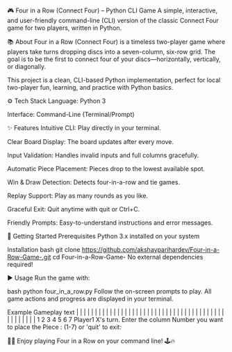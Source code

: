 🎮 Four in a Row (Connect Four) – Python CLI Game
A simple, interactive, and user-friendly command-line (CLI) version of the classic Connect Four game for two players, written in Python.

📚 About
Four in a Row (Connect Four) is a timeless two-player game where players take turns dropping discs into a seven-column, six-row grid. The goal is to be the first to connect four of your discs—horizontally, vertically, or diagonally.

This project is a clean, CLI-based Python implementation, perfect for local two-player fun, learning, and practice with Python basics.

⚙️ Tech Stack
Language: Python 3

Interface: Command-Line (Terminal/Prompt)

✨ Features
Intuitive CLI: Play directly in your terminal.

Clear Board Display: The board updates after every move.

Input Validation: Handles invalid inputs and full columns gracefully.

Automatic Piece Placement: Pieces drop to the lowest available spot.

Win & Draw Detection: Detects four-in-a-row and tie games.

Replay Support: Play as many rounds as you like.

Graceful Exit: Quit anytime with quit or Ctrl+C.

Friendly Prompts: Easy-to-understand instructions and error messages.

🚀 Getting Started
Prerequisites
Python 3.x installed on your system

Installation
bash
git clone https://github.com/akshayparihardev/Four-in-a-Row-Game-.git
cd Four-in-a-Row-Game-
No external dependencies required!

▶️ Usage
Run the game with:

bash
python four_in_a_row.py
Follow the on-screen prompts to play. All game actions and progress are displayed in your terminal.

Example Gameplay
text
|   |   |   |   |   |   |   |
|   |   |   |   |   |   |   |
|   |   |   |   |   |   |   |
|   |   |   |   |   |   |   |
|   |   |   |   |   |   |   |
|   |   |   |   |   |   |   |
  1   2   3   4   5   6   7
Player1 X's turn.
Enter the column Number you want to place the Piece : (1-7) or 'quit' to exit:

🎉✨ Enjoy playing Four in a Row on your command line! 🕹️🔥
